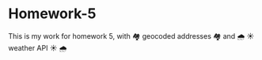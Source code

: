 # Homework-5

This is my work for homework 5, with :houses: geocoded addresses :houses: and :cloud_with_rain: :sunny: weather API :sunny: :cloud_with_rain: